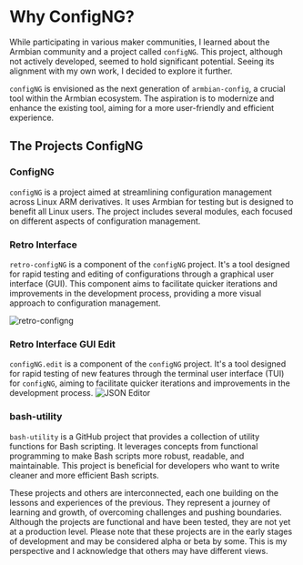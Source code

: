 # Why ConfigNG?

While participating in various maker communities, I learned about the Armbian community and a project called `configNG`. This project, although not actively developed, seemed to hold significant potential. Seeing its alignment with my own work, I decided to explore it further.

`configNG` is envisioned as the next generation of `armbian-config`, a crucial tool within the Armbian ecosystem. The aspiration is to modernize and enhance the existing tool, aiming for a more user-friendly and efficient experience.

## The Projects ConfigNG

### ConfigNG
`configNG` is a project aimed at streamlining configuration management across Linux ARM derivatives. It uses Armbian for testing but is designed to benefit all Linux users. The project includes several modules, each focused on different aspects of configuration management.

### Retro Interface

`retro-configNG` is a component of the `configNG` project. It's a tool designed for rapid testing and editing of configurations through a graphical user interface (GUI). This component aims to facilitate quicker iterations and improvements in the development process, providing a more visual approach to configuration management.

![retro-configng](https://cdn.discordapp.com/attachments/1196019315074400346/1196021029382922260/animation.gif?ex=65b61c62&is=65a3a762&hm=3e30b65f7e42266b1e848e3cea611517de9448d1a5eed08ed1f0979efa3efb1c&)

### Retro Interface GUI Edit

`configNG.edit` is a component of the `configNG` project. It's a tool designed for rapid testing of new features through the terminal user interface (TUI) for `configNG`, aiming to facilitate quicker iterations and improvements in the development process.
![JSON Editor](https://github.com/Tearran/retro-configng/assets/2831630/d1dbd9b4-ea53-49ed-814f-62e05010e16f)

### bash-utility

`bash-utility` is a GitHub project that provides a collection of utility functions for Bash scripting. It leverages concepts from functional programming to make Bash scripts more robust, readable, and maintainable. This project is beneficial for developers who want to write cleaner and more efficient Bash scripts.

These projects and others are interconnected, each one building on the lessons and experiences of the previous. They represent a journey of learning and growth, of overcoming challenges and pushing boundaries. Although the projects are functional and have been tested, they are not yet at a production level. Please note that these projects are in the early stages of development and may be considered alpha or beta by some. This is my perspective and I acknowledge that others may have different views.